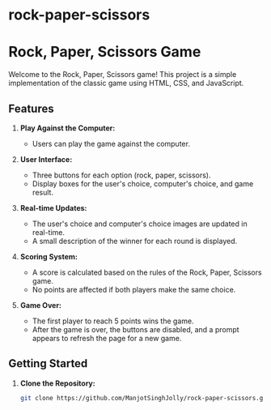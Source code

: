 # rock-paper-scissors

# Rock, Paper, Scissors Game

Welcome to the Rock, Paper, Scissors game! This project is a simple implementation of the classic game using HTML, CSS, and JavaScript.

## Features

1. **Play Against the Computer:**

   - Users can play the game against the computer.

2. **User Interface:**

   - Three buttons for each option (rock, paper, scissors).
   - Display boxes for the user's choice, computer's choice, and game result.

3. **Real-time Updates:**

   - The user's choice and computer's choice images are updated in real-time.
   - A small description of the winner for each round is displayed.

4. **Scoring System:**

   - A score is calculated based on the rules of the Rock, Paper, Scissors game.
   - No points are affected if both players make the same choice.

5. **Game Over:**
   - The first player to reach 5 points wins the game.
   - After the game is over, the buttons are disabled, and a prompt appears to refresh the page for a new game.

## Getting Started

1. **Clone the Repository:**

   ```bash
   git clone https://github.com/ManjotSinghJolly/rock-paper-scissors.git
   ```
